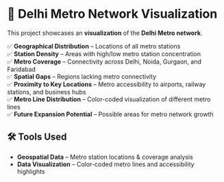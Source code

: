 # 🚆 Delhi Metro Network Visualization  

This project showcases an **visualization** of the **Delhi Metro network**. 

✅ **Geographical Distribution** – Locations of all metro stations  
✅ **Station Density** – Areas with high/low metro station concentration  
✅ **Metro Coverage** – Connectivity across Delhi, Noida, Gurgaon, and Faridabad  
✅ **Spatial Gaps** – Regions lacking metro connectivity  
✅ **Proximity to Key Locations** – Metro accessibility to airports, railway stations, and business hubs  
✅ **Metro Line Distribution** – Color-coded visualization of different metro lines  
✅ **Future Expansion Potential** – Possible areas for metro network growth  

  

## 🛠️ Tools Used  
- **Geospatial Data** – Metro station locations & coverage analysis  
- **Data Visualization** – Color-coded metro lines and accessibility highlights  




